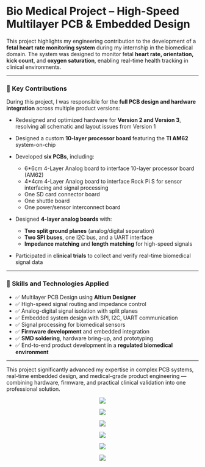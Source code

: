 # Bio Medical Project – High-Speed Multilayer PCB & Embedded Design

This project highlights my engineering contribution to the development of a **fetal heart rate monitoring system** during my internship in the biomedical domain. The system was designed to monitor fetal **heart rate, orientation, kick count**, and **oxygen saturation**, enabling real-time health tracking in clinical environments.

---

### 🧠 Key Contributions

During this project, I was responsible for the **full PCB design and hardware integration** across multiple product versions:

- Redesigned and optimized hardware for **Version 2 and Version 3**, resolving all schematic and layout issues from Version 1
- Designed a custom **10-layer processor board** featuring the **TI AM62** system-on-chip
- Developed **six PCBs**, including:
  - 6*6cm 4-Layer Analog board to interface 10-layer processor board (AM62)
  - 4*4cm 4-Layer Analog board to interface Rock Pi S for sensor interfacing and signal processing
  - One SD card connector board
  - One shuttle board
  - One power/sensor interconnect board

- Designed **4-layer analog boards** with:
  - **Two split ground planes** (analog/digital separation)
  - **Two SPI buses**, one I2C bus, and a UART interface
  - **Impedance matching** and **length matching** for high-speed signals

- Participated in **clinical trials** to collect and verify real-time biomedical signal data

---

### 🔧 Skills and Technologies Applied

- ✅ Multilayer PCB Design using **Altium Designer**
- ✅ High-speed signal routing and impedance control
- ✅ Analog-digital signal isolation with split planes
- ✅ Embedded system design with SPI, I2C, UART communication
- ✅ Signal processing for biomedical sensors
- ✅ **Firmware development** and embedded integration
- ✅ **SMD soldering**, hardware bring-up, and prototyping
- ✅ End-to-end product development in a **regulated biomedical environment**

---

This project significantly advanced my expertise in complex PCB systems, real-time embedded design, and medical-grade product engineering — combining hardware, firmware, and practical clinical validation into one professional solution.


<p align="center"> <img src="https://github.com/SujeewBandara/Altium-Multiboad-assembly-/blob/main/v5%20u.2d.JPG"/>
<p align="center"> <img src="https://github.com/SujeewBandara/Altium-Multiboad-assembly-/blob/main/3D.JPG"/>
<p align="center"> <img src="https://github.com/SujeewBandara/Altium-Multiboad-assembly-/blob/main/3d1.JPG"/>
<p align="center"> <img src="https://github.com/SujeewBandara/Altium-Multiboad-assembly-/blob/main/Altium%20multi%20board.JPG"/>
<p align="center"> <img src="https://github.com/SujeewBandara/Altium-Multiboad-assembly-/blob/main/WhatsApp%20Image%202024-04-28%20at%2000.07.27_62e37db5.jpg"/>
<p align="center"> <img src="https://github.com/SujeewBandara/Altium-Multiboad-assembly-/blob/main/V3%2C.JPG"/>
